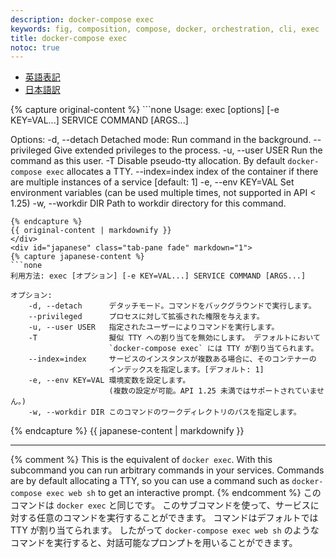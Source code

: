 ```yaml
---
description: docker-compose exec
keywords: fig, composition, compose, docker, orchestration, cli, exec
title: docker-compose exec
notoc: true
---
```


<ul class="nav nav-tabs">
  <li class="active"><a data-toggle="tab" href="#origin">英語表記</a></li>
  <li><a data-toggle="tab" href="#japanese">日本語訳</a></li>
</ul>
<div class="tab-content">
  <div id="origin" class="tab-pane fade in active">
{% capture original-content %}
```none
Usage: exec [options] [-e KEY=VAL...] SERVICE COMMAND [ARGS...]

Options:
    -d, --detach      Detached mode: Run command in the background.
    --privileged      Give extended privileges to the process.
    -u, --user USER   Run the command as this user.
    -T                Disable pseudo-tty allocation. By default `docker-compose exec`
                      allocates a TTY.
    --index=index     index of the container if there are multiple
                      instances of a service [default: 1]
    -e, --env KEY=VAL Set environment variables (can be used multiple times,
                      not supported in API < 1.25)
    -w, --workdir DIR Path to workdir directory for this command.
```
{% endcapture %}
{{ original-content | markdownify }}
</div>
<div id="japanese" class="tab-pane fade" markdown="1">
{% capture japanese-content %}
```none
利用方法: exec [オプション] [-e KEY=VAL...] SERVICE COMMAND [ARGS...]

オプション:
    -d, --detach      デタッチモード。コマンドをバックグラウンドで実行します。
    --privileged      プロセスに対して拡張された権限を与えます。
    -u, --user USER   指定されたユーザーによりコマンドを実行します。
    -T                擬似 TTY への割り当てを無効にします。 デフォルトにおいて
                      `docker-compose exec` には TTY が割り当てられます。
    --index=index     サービスのインスタンスが複数ある場合に、そのコンテナーの
                      インデックスを指定します。[デフォルト: 1]
    -e, --env KEY=VAL 環境変数を設定します。
                      (複数の設定が可能。API 1.25 未満ではサポートされていません。)
    -w, --workdir DIR このコマンドのワークディレクトリのパスを指定します。
```
{% endcapture %}
{{ japanese-content | markdownify }}
</div>
<hr>
</div>

{% comment %}
This is the equivalent of `docker exec`. With this subcommand you can run arbitrary
commands in your services. Commands are by default allocating a TTY, so you can
use a command such as `docker-compose exec web sh` to get an interactive prompt.
{% endcomment %}
このコマンドは `docker exec` と同じです。
このサブコマンドを使って、サービスに対する任意のコマンドを実行することができます。
コマンドはデフォルトでは TTY が割り当てられます。
したがって `docker-compose exec web sh` のようなコマンドを実行すると、対話可能なプロンプトを用いることができます。
